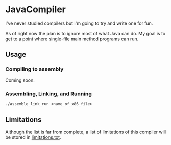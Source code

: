 # JavaCompiler

I've never studied compilers but I'm going to try and write one for fun.

As of right now the plan is to ignore most of what Java can do. My goal is to get to a point where single-file main method programs can run.


## Usage

### Compiling to assembly
Coming soon.

### Assembling, Linking, and Running
`./assemble_link_run <name_of_x86_file>`

## Limitations
Although the list is far from complete, a list of limitations of this compiler will be stored in [limitations.txt](https://github.com/TomHeatwole/JavaCompiler/blob/master/limitations.txt).

